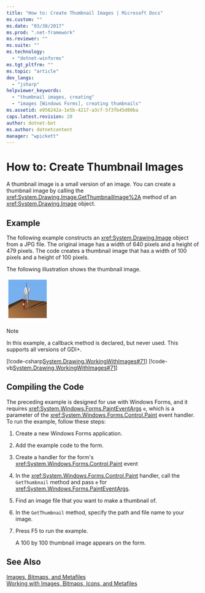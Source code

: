 ```yaml
---
title: "How to: Create Thumbnail Images | Microsoft Docs"
ms.custom: ""
ms.date: "03/30/2017"
ms.prod: ".net-framework"
ms.reviewer: ""
ms.suite: ""
ms.technology: 
  - "dotnet-winforms"
ms.tgt_pltfrm: ""
ms.topic: "article"
dev_langs: 
  - "jsharp"
helpviewer_keywords: 
  - "thumbnail images, creating"
  - "images [Windows Forms], creating thumbnails"
ms.assetid: e956242a-1e5b-4217-a3cf-5f3fb45d00ba
caps.latest.revision: 20
author: dotnet-bot
ms.author: dotnetcontent
manager: "wpickett"
---
```

# How to: Create Thumbnail Images
A thumbnail image is a small version of an image. You can create a thumbnail image by calling the <xref:System.Drawing.Image.GetThumbnailImage%2A> method of an <xref:System.Drawing.Image> object.  
  
## Example  
 The following example constructs an <xref:System.Drawing.Image> object from a JPG file. The original image has a width of 640 pixels and a height of 479 pixels. The code creates a thumbnail image that has a width of 100 pixels and a height of 100 pixels.  
  
 The following illustration shows the thumbnail image.  
  
 ![Thumbnail Image](../../../../docs/framework/winforms/advanced/media/thumbnail1.png "Thumbnail1")  
  
> [!NOTE]
>  In this example, a callback method is declared, but never used. This supports all versions of GDI+.  
  
 [!code-csharp[System.Drawing.WorkingWithImages#71](../../../../samples/snippets/csharp/VS_Snippets_Winforms/System.Drawing.WorkingWithImages/CS/Class1.cs#71)]
 [!code-vb[System.Drawing.WorkingWithImages#71](../../../../samples/snippets/visualbasic/VS_Snippets_Winforms/System.Drawing.WorkingWithImages/VB/Class1.vb#71)]  
  
## Compiling the Code  
 The preceding example is designed for use with Windows Forms, and it requires <xref:System.Windows.Forms.PaintEventArgs> `e`, which is a parameter of the <xref:System.Windows.Forms.Control.Paint> event handler. To run the example, follow these steps:  
  
1.  Create a new Windows Forms application.  
  
2.  Add the example code to the form.  
  
3.  Create a handler for the form's <xref:System.Windows.Forms.Control.Paint> event  
  
4.  In the <xref:System.Windows.Forms.Control.Paint> handler, call the `GetThumbnail` method and pass `e` for <xref:System.Windows.Forms.PaintEventArgs>.  
  
5.  Find an image file that you want to make a thumbnail of.  
  
6.  In the `GetThumbnail` method, specify the path and file name to your image.  
  
7.  Press F5 to run the example.  
  
     A 100 by 100 thumbnail image appears on the form.  
  
## See Also  
 [Images, Bitmaps, and Metafiles](../../../../docs/framework/winforms/advanced/images-bitmaps-and-metafiles.md)   
 [Working with Images, Bitmaps, Icons, and Metafiles](../../../../docs/framework/winforms/advanced/working-with-images-bitmaps-icons-and-metafiles.md)